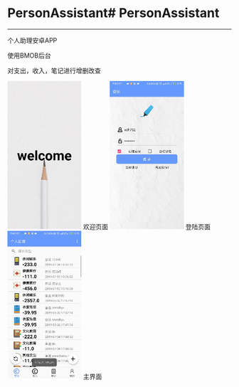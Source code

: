 # PersonAssistant# PersonAssistant
------
个人助理安卓APP

使用BMOB后台

对支出，收入，笔记进行增删改查

<img src="/screenshot/welcome.png" width="33%" height="33%" />
欢迎页面

<img src="/screenshot/login.png" width="33%" height="33%" />
登陆页面

<img src="/screenshot/main.png" width="33%" height="33%" />
主界面
